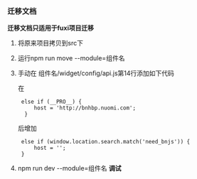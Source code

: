 ### 迁移文档

**迁移文档只适用于fuxi项目迁移**

1. 将原来项目拷贝到src下

2. 运行npm run move --module=组件名

3. 手动在 组件名/widget/config/api.js第14行添加如下代码

 	在 
 		
 		else if (__PRO__) {
        	host = 'http://bnhbp.nuomi.com';
    	 } 
    后增加
 
 
    	else if (window.location.search.match('need_bnjs')) {
        	host = '';
    	}

4. npm run dev --module=组件名  **调试**
